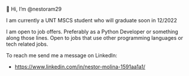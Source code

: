 👋 Hi, I’m @nestoram29

I am currently a UNT MSCS student who will graduate soon in 12/2022

I am open to job offers. Preferably as a Python Developer or something along those lines. Open to jobs that use other programming languages or tech related jobs.

To reach me send me a message on LinkedIn:
- https://www.linkedin.com/in/nestor-molina-1591aa1a1/
